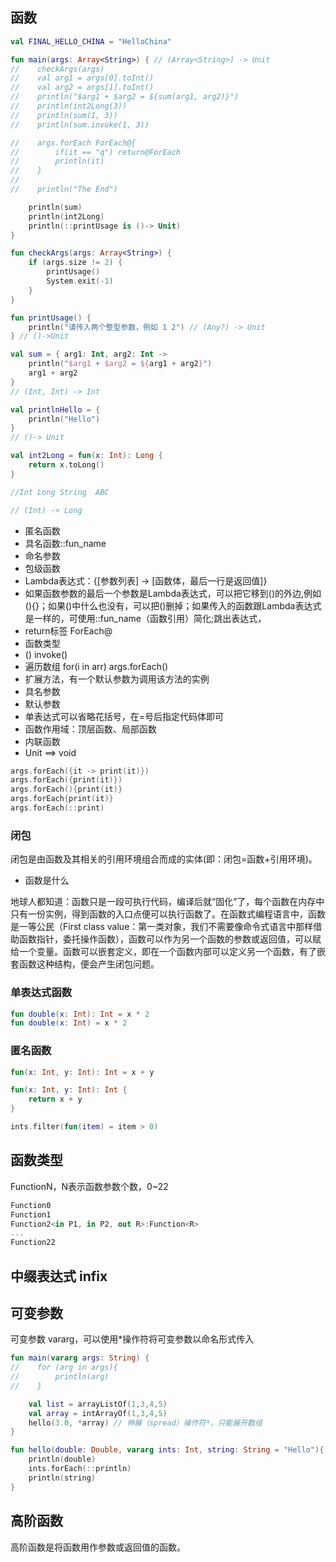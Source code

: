 ## 函数

```kotlin
val FINAL_HELLO_CHINA = "HelloChina"

fun main(args: Array<String>) { // (Array<String>) -> Unit
//    checkArgs(args)
//    val arg1 = args[0].toInt()
//    val arg2 = args[1].toInt()
//    println("$arg1 + $arg2 = ${sum(arg1, arg2)}")
//    println(int2Long(3))
//    println(sum(1, 3))
//    println(sum.invoke(1, 3))

//    args.forEach ForEach@{
//        if(it == "q") return@ForEach
//        println(it)
//    }
//
//    println("The End")

    println(sum)
    println(int2Long)
    println(::printUsage is ()-> Unit)
}

fun checkArgs(args: Array<String>) {
    if (args.size != 2) {
        printUsage()
        System.exit(-1)
    }
}

fun printUsage() {
    println("请传入两个整型参数，例如 1 2") // (Any?) -> Unit
} // ()->Unit

val sum = { arg1: Int, arg2: Int ->
    println("$arg1 + $arg2 = ${arg1 + arg2}")
    arg1 + arg2
}
// (Int, Int) -> Int

val printlnHello = {
    println("Hello")
}
// ()-> Unit

val int2Long = fun(x: Int): Long {
    return x.toLong()
}

//Int Long String  ABC

// (Int) -> Long
```

- 匿名函数
- 具名函数::fun_name
- 命名参数
- 包级函数
- Lambda表达式：{[参数列表] -> [函数体，最后一行是返回值]}
- 如果函数参数的最后一个参数是Lambda表达式，可以把它移到()的外边,例如(){}；如果()中什么也没有，可以把()删掉；如果传入的函数跟Lambda表达式是一样的，可使用::fun_name（函数引用）简化;跳出表达式，
- return标签 ForEach@
- 函数类型
- () invoke()
- 遍历数组 for(i in arr) args.forEach()
- 扩展方法，有一个默认参数为调用该方法的实例
- 具名参数
- 默认参数
- 单表达式可以省略花括号，在=号后指定代码体即可
- 函数作用域：顶层函数、局部函数
- 内联函数
- Unit ==> void

```kotlin
args.forEach({it -> print(it)})
args.forEach({print(it)})
args.forEach(){print(it)}
args.forEach{print(it)}
args.forEach(::print)
```

### 闭包

闭包是由函数及其相关的引用环境组合而成的实体(即：闭包=函数+引用环境)。

- 函数是什么

地球人都知道：函数只是一段可执行代码，编译后就“固化”了，每个函数在内存中只有一份实例，得到函数的入口点便可以执行函数了。在函数式编程语言中，函数是一等公民（First class value：第一类对象，我们不需要像命令式语言中那样借助函数指针，委托操作函数），函数可以作为另一个函数的参数或返回值，可以赋给一个变量。函数可以嵌套定义，即在一个函数内部可以定义另一个函数，有了嵌套函数这种结构，便会产生闭包问题。

### 单表达式函数

```kotlin
fun double(x: Int): Int = x * 2
fun double(x: Int) = x * 2
```

### 匿名函数

```kotlin
fun(x: Int, y: Int): Int = x + y

fun(x: Int, y: Int): Int {
    return x + y
}

ints.filter(fun(item) = item > 0)
```

## 函数类型

FunctionN，N表示函数参数个数，0~22

```kotlin
Function0
Function1
Function2<in P1, in P2, out R>:Function<R>
...
Function22
```

## 中缀表达式 infix

## 可变参数

可变参数 vararg，可以使用*操作符将可变参数以命名形式传入

```kotlin
fun main(vararg args: String) {
//    for (arg in args){
//        println(arg)
//    }

    val list = arrayListOf(1,3,4,5)
    val array = intArrayOf(1,3,4,5)
    hello(3.0, *array) // 伸展（spread）操作符*，只能展开数组
}

fun hello(double: Double, vararg ints: Int, string: String = "Hello"){
    println(double)
    ints.forEach(::println)
    println(string)
}
```

## 高阶函数

高阶函数是将函数用作参数或返回值的函数。
